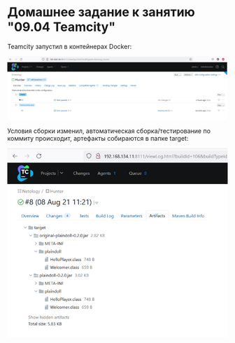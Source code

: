 # Домашнее задание к занятию "09.04 Teamcity"

Teamcity запустил в контейнерах Docker:

![alt text](screenshots/view.png "Teamcity")​

Условия сборки изменил, автоматическая сборка/тестирование по коммиту происходит, артефакты собираются в папке target:

![alt text](screenshots/artifacts.png "Teamcity")​
